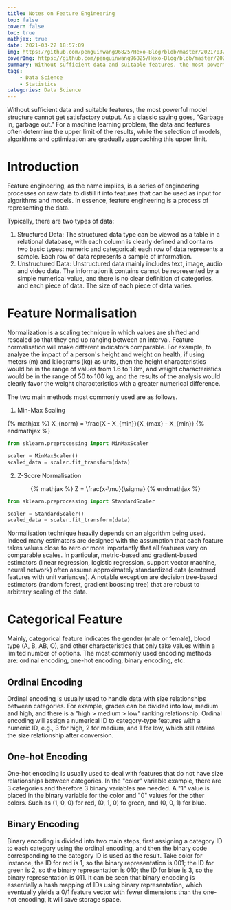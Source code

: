 ```yaml
---
title: Notes on Feature Engineering
top: false
cover: false
toc: true
mathjax: true
date: 2021-03-22 18:57:09
img: https://github.com/penguinwang96825/Hexo-Blog/blob/master/2021/03/22/2021-03-22-notes-on-basic-feature-engineering/wallhaven-4gj65l.jpg?raw=true
coverImg: https://github.com/penguinwang96825/Hexo-Blog/blob/master/2021/03/22/2021-03-22-notes-on-basic-feature-engineering/wallhaven-4gj65l.jpg?raw=true
summary: Without sufficient data and suitable features, the most powerful model structure cannot get satisfactory output. As a classic saying goes, "Garbage in, garbage out." For a machine learning problem, the data and features often determine the upper limit of the results, while the selection of models, algorithms and optimization are gradually approaching this upper limit.
tags:
	- Data Science
	- Statistics
categories: Data Science
---
```


Without sufficient data and suitable features, the most powerful model structure cannot get satisfactory output. As a classic saying goes, "Garbage in, garbage out." For a machine learning problem, the data and features often determine the upper limit of the results, while the selection of models, algorithms and optimization are gradually approaching this upper limit.

# Introduction

Feature engineering, as the name implies, is a series of engineering processes on raw data to distill it into features that can be used as input for algorithms and models. In essence, feature engineering is a process of representing the data.

Typically, there are two types of data:

1. Structured Data: The structured data type can be viewed as a table in a relational database, with each column is clearly defined and contains two basic types: numeric and categorical; each row of data represents a sample. Each row of data represents a sample of information.
2. Unstructured Data: Unstructured data mainly includes text, image, audio and video data. The information it contains cannot be represented by a simple numerical value, and there is no clear definition of categories, and each piece of data. The size of each piece of data varies.

# Feature Normalisation

Normalization is a scaling technique in which values are shifted and rescaled so that they end up ranging between an interval. Feature normalisation will make different indicators comparable. For example, to analyze the impact of a person's height and weight on health, if using meters (m) and kilograms (kg) as units, then the height characteristics would be in the range of values from 1.6 to 1.8m, and weight characteristics would be in the range of 50 to 100 kg, and the results of the analysis would clearly favor the weight characteristics with a greater numerical difference.

The two main methods most commonly used are as follows.

1. Min-Max Scaling

<div style="display: flex;justify-content: center;">
	{% mathjax %}
	X_{norm} = \frac{X - X_{min}}{X_{max} - X_{min}}
	{% endmathjax %}
</div>

```python
from sklearn.preprocessing import MinMaxScaler

scaler = MinMaxScaler()
scaled_data = scaler.fit_transform(data)
```

2. Z-Score Normalisation

<div style="display: flex;justify-content: center;">
	{% mathjax %}
	Z = \frac{x-\mu}{\sigma}
	{% endmathjax %}
</div>

```python
from sklearn.preprocessing import StandardScaler

scaler = StandardScaler()
scaled_data = scaler.fit_transform(data)
```

Normalisation technique heavily depends on an algorithm being used. Indeed many estimators are designed with the assumption that each feature takes values close to zero or more importantly that all features vary on comparable scales. In particular, metric-based and gradient-based estimators (linear regression, logistic regression, support vector machine, neural network) often assume approximately standardized data (centered features with unit variances). A notable exception are decision tree-based estimators (random forest, gradient boosting tree) that are robust to arbitrary scaling of the data.

# Categorical Feature

Mainly, categorical feature indicates the gender (male or female), blood type (A, B,
AB, O), and other characteristics that only take values within a limited number of options. The most commonly used encoding methods are: ordinal encoding, one-hot encoding, binary encoding, etc.

## Ordinal Encoding

Ordinal encoding is usually used to handle data with size relationships between categories. For example, grades can be divided into low, medium and high, and there is a "high > medium > low" ranking relationship. Ordinal encoding will assign a numerical ID to category-type features with a numeric ID, e.g., 3 for high, 2 for medium, and 1 for low, which still retains the size relationship after conversion. 

## One-hot Encoding

One-hot encoding is usually used to deal with features that do not have size relationships between categories. In the "color" variable example, there are 3 categories and therefore 3 binary variables are needed. A "1" value is placed in the binary variable for the color and "0" values for the other colors. Such as (1, 0, 0) for red, (0, 1, 0) fo green, and (0, 0, 1) for blue.

## Binary Encoding

Binary encoding is divided into two main steps, first assigning a category ID to each category using the ordinal encoding, and then the binary code corresponding to the category ID is used as the result. Take color for instance, the ID for red is 1, so the binary representation is 001; the ID for green is 2, so the binary representation is 010; the ID for blue is 3, so the binary representation is 011. It can be seen that binary encoding is essentially a hash mapping of IDs using binary representation, which eventually yields a 0/1 feature vector with fewer dimensions than the one-hot encoding, it will save storage space.